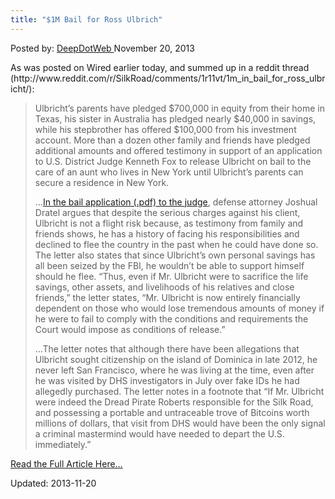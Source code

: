 ```yaml
---
title: "$1M Bail for Ross Ulbrich"
---
```


<span>Posted by: <a href="/author/admin/" title="">DeepDotWeb </a></span>
<span>November 20, 2013</span>

<p>As was posted on Wired earlier today, and summed up in a reddit thread (http://www.reddit.com/r/SilkRoad/comments/1r11vt/1m_in_bail_for_ross_ulbricht/):</p>
<blockquote><p>Ulbricht’s parents have pledged $700,000 in equity from their home in Texas, his sister in Australia has pledged nearly $40,000 in savings, while his stepbrother has offered $100,000 from his investment account. More than a dozen other family and friends have pledged additional amounts and offered testimony in support of an application to U.S. District Judge Kenneth Fox to release Ulbricht on bail to the care of an aunt who lives in New York until Ulbricht’s parents can secure a residence in New York.</p>
<p>&#8230;<a href="http://www.wired.com/images_blogs/threatlevel/2013/11/Fox1.BailLtr_REDACTED.pdf">In the bail application (.pdf) to the judge</a>, defense attorney Joshual Dratel argues that despite the serious charges against his client, Ulbricht is not a flight risk because, as testimony from family and friends shows, he has a history of facing his responsibilities and declined to flee the country in the past when he could have done so. The letter also states that since Ulbricht’s own personal savings has all been seized by the FBI, he wouldn’t be able to support himself should he flee. “Thus, even if Mr. Ulbricht were to sacrifice the life savings, other assets, and livelihoods of his relatives and close friends,” the letter states, “Mr. Ulbricht is now entirely financially dependent on those who would lose tremendous amounts of money if he were to fail to comply with the conditions and requirements the Court would impose as conditions of release.”</p>
<p>&#8230;The letter notes that although there have been allegations that Ulbricht sought citizenship on the island of Dominica in late 2012, he never left San Francisco, where he was living at the time, even after he was visited by DHS investigators in July over fake IDs he had allegedly purchased. The letter notes in a footnote that “If Mr. Ulbricht were indeed the Dread Pirate Roberts responsible for the Silk Road, and possessing a portable and untraceable trove of Bitcoins worth millions of dollars, that visit from DHS would have been the only signal a criminal mastermind would have needed to depart the U.S. immediately.”</p></blockquote>
<a href=" http://www.wired.com/threatlevel/2013/11/1-million-pledge-ross-ulbricht/" target="_blank" class="shortc-button small blue">Read the Full Article Here&#8230;</a>


Updated: 2013-11-20